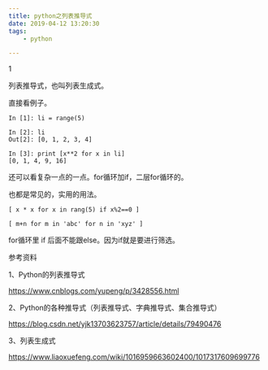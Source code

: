 ```yaml
---
title: python之列表推导式
date: 2019-04-12 13:20:30
tags:
	- python

---
```


1

列表推导式，也叫列表生成式。

直接看例子。

```
In [1]: li = range(5)

In [2]: li
Out[2]: [0, 1, 2, 3, 4]

In [3]: print [x**2 for x in li]
[0, 1, 4, 9, 16]
```



还可以看复杂一点的一点。for循环加if，二层for循环的。

也都是常见的，实用的用法。

```
[ x * x for x in rang(5) if x%2==0 ]
```

```
[ m+n for m in 'abc' for n in 'xyz' ]
```

for循环里 if 后面不能跟else。因为if就是要进行筛选。



参考资料

1、Python的列表推导式

https://www.cnblogs.com/yupeng/p/3428556.html

2、Python的各种推导式（列表推导式、字典推导式、集合推导式）

https://blog.csdn.net/yjk13703623757/article/details/79490476

3、列表生成式

<https://www.liaoxuefeng.com/wiki/1016959663602400/1017317609699776>